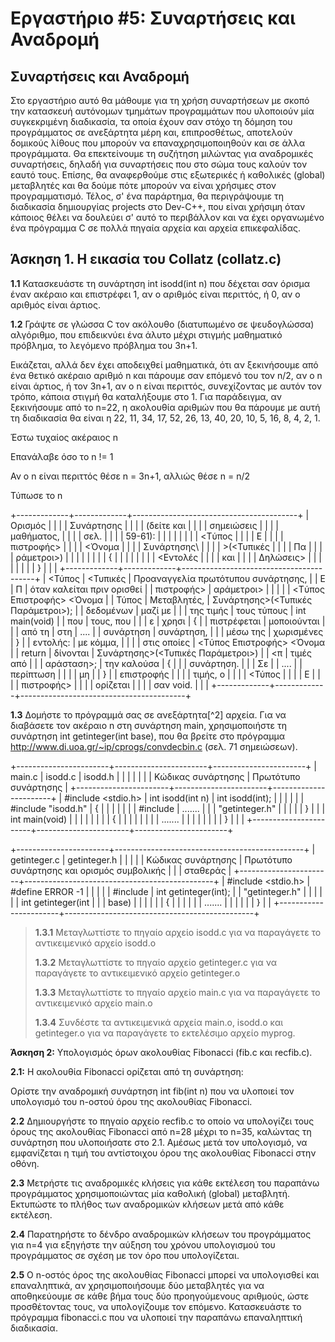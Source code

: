 # Εργαστήριο #5: Συναρτήσεις και Αναδρομή

## Συναρτήσεις και Αναδρομή

Στο εργαστήριο αυτό θα μάθουμε για τη χρήση συναρτήσεων με σκοπό την
κατασκευή αυτόνομων τμημάτων προγραμμάτων που υλοποιούν μία συγκεκριμένη
διαδικασία, τα οποία έχουν σαν στόχο τη δόμηση του προγράμματος σε
ανεξάρτητα μέρη και, επιπροσθέτως, αποτελούν δομικούς λίθους που μπορούν
να επαναχρησιμοποιηθούν και σε άλλα προγράμματα. Θα επεκτείνουμε τη
συζήτηση μιλώντας για αναδρομικές συναρτήσεις, δηλαδή για συναρτήσεις
που στο σώμα τους καλούν τον εαυτό τους. Επίσης, θα αναφερθούμε στις
εξωτερικές ή καθολικές (global) μεταβλητές και θα δούμε πότε μπορούν να
είναι χρήσιμες στον προγραμματισμό. Τέλος, σ' ένα παράρτημα, θα
περιγράψουμε τη διαδικασία δημιουργίας projects στο Dev-C++, που είναι
χρήσιμη όταν κάποιος θέλει να δουλεύει σ' αυτό το περιβάλλον και να έχει
οργανωμένο ένα πρόγραμμα C σε πολλά πηγαία αρχεία και αρχεία
επικεφαλίδας.

## Άσκηση 1. Η εικασία του Collatz (collatz.c)

**1.1** Κατασκευάστε τη συνάρτηση int isodd(int n) που δέχεται σαν
όρισμα έναν ακέραιο και επιστρέφει 1, αν ο αριθμός είναι περιττός, ή 0,
αν ο αριθμός είναι άρτιος.

**1.2** Γράψτε σε γλώσσα C τον ακόλουθο (διατυπωμένο σε ψευδογλώσσα)
αλγόριθμο, που επιδεικνύει ένα άλυτο μέχρι στιγμής μαθηματικό πρόβλημα,
το λεγόμενο πρόβλημα του 3n+1.

Εικάζεται, αλλά δεν έχει αποδειχθεί μαθηματικά, ότι αν ξεκινήσουμε
    από ένα θετικό ακέραιο αριθμό n και πάρουμε σαν επόμενό του τον n/2,
    αν ο n είναι άρτιος, ή τον 3n+1, αν ο n είναι περιττός, συνεχίζοντας
    με αυτόν τον τρόπο, κάποια στιγμή θα καταλήξουμε στο 1. Για
    παράδειγμα, αν ξεκινήσουμε από το n=22, η ακολουθία αριθμών που θα
    πάρουμε με αυτή τη διαδικασία θα είναι η 22, 11, 34, 17, 52, 26, 13,
    40, 20, 10, 5, 16, 8, 4, 2, 1.


Έστω τυχαίος ακέραιος n

Επανάλαβε όσο το n != 1

Αν ο n είναι περιττός θέσε n = 3n+1, αλλιώς θέσε n = n/2

Τύπωσε το n

+-------------+-------------+-----------------------------------------+
| Ορισμός     |             |                                         |
| Συνάρτησης  |             |                                         |
| (δείτε και  |             |                                         |
| σημειώσεις  |             |                                         |
| μαθήματος,  |             |                                         |
| σελ.        |             |                                         |
| 59-61):     |             |                                         |
|             |             |                                         |
| \<Tύπος     |             |                                         |
| Ε           |             |                                         |
| πιστροφής\> |             |                                         |
| \<Όνομα     |             |                                         |
| Συνάρτησης\ |             |                                         |
| >(\<Τυπικές |             |                                         |
| Πα          |             |                                         |
| ράμετροι\>) |             |                                         |
|             |             |                                         |
| {           |             |                                         |
|             |             |                                         |
| \<Εντολές   |             |                                         |
| και         |             |                                         |
| Δηλώσεις\>  |             |                                         |
|             |             |                                         |
| }           |             |                                         |
+-------------+-------------+-----------------------------------------+
| \<Τύπος     | \<Τυπικές   | Προαναγγελία πρωτότυπου συνάρτησης,     |
| Ε           | Π           | όταν καλείται πριν ορισθεί              |
| πιστροφής\> | αράμετροι\> |                                         |
|             |             | \<Tύπος Επιστροφής\> \<Όνομα            |
| Τύπος       | Μεταβλητές, | Συνάρτησης\>(\<Τυπικές Παράμετροι\>);   |
| δεδομένων   | μαζί με     |                                         |
| της τιμής   | τους τύπους | int main(void)                          |
| που         | τους, που   |                                         |
| ε           | χρησι       | {                                       |
| πιστρέφεται | μοποιούνται |                                         |
| από τη      | στη         | \....                                   |
| συνάρτηση   | συνάρτηση,  |                                         |
| μέσω της    | χωρισμένες  | }                                       |
| εντολής:    | με κόμμα,   |                                         |
|             | στις οποίες | \<Tύπος Επιστροφής\> \<Όνομα            |
| return      | δίνονται    | Συνάρτησης\>(\<Τυπικές Παράμετροι\>)    |
| \<π         | τιμές από   |                                         |
| αράσταση\>; | την καλούσα | {                                       |
|             | συνάρτηση.  |                                         |
| Σε          |             | \....                                   |
| περίπτωση   |             |                                         |
| μη          |             | }                                       |
| επιστροφής  |             |                                         |
| τιμής, ο    |             |                                         |
| \<Τύπος     |             |                                         |
| Ε           |             |                                         |
| πιστροφής\> |             |                                         |
| ορίζεται    |             |                                         |
| σαν void.   |             |                                         |
+-------------+-------------+-----------------------------------------+

**1.3** Δομήστε το πρόγραμμά σας σε ανεξάρτητα[^2] αρχεία. Για να
διαβάσετε τον ακέραιο n στη συνάρτηση main, χρησιμοποιήστε τη συνάρτηση
int getinteger(int base), που θα βρείτε στο πρόγραμμα
<http://www.di.uoa.gr/~ip/cprogs/convdecbin.c> (σελ. 71 σημειώσεων).

+-----------------------+-----------------------+-----------------------+
| main.c                | isodd.c               | isodd.h               |
|                       |                       |                       |
|                       | Κώδικας συνάρτησης    | Πρωτότυπο συνάρτησης  |
+-----------------------+-----------------------+-----------------------+
| #include \<stdio.h\>  | int isodd(int n)      | int isodd(int);       |
|                       |                       |                       |
| #include "isodd.h"    | {                     |                       |
|                       |                       |                       |
| #include              | \...\....             |                       |
| "getinteger.h"        |                       |                       |
|                       | }                     |                       |
| int main(void)        |                       |                       |
|                       |                       |                       |
| {                     |                       |                       |
|                       |                       |                       |
| \...\....             |                       |                       |
|                       |                       |                       |
| }                     |                       |                       |
+-----------------------+-----------------------+-----------------------+

+-----------------------+-----------------------------------------------+
| getinteger.c          | getinteger.h                                  |
|                       |                                               |
| Κώδικας συνάρτησης    | Πρωτότυπο συνάρτησης και ορισμός συμβολικής   |
|                       | σταθεράς                                      |
+-----------------------+-----------------------------------------------+
| #include \<stdio.h\>  | #define ERROR -1                              |
|                       |                                               |
| #include              | int getinteger(int);                          |
| \"getinteger.h\"      |                                               |
|                       |                                               |
| int getinteger(int    |                                               |
| base)                 |                                               |
|                       |                                               |
| {                     |                                               |
|                       |                                               |
| \...\....             |                                               |
|                       |                                               |
| }                     |                                               |
+-----------------------+-----------------------------------------------+

> **1.3.1** Μεταγλωττίστε το πηγαίο αρχείο isodd.c για να παραγάγετε το
> αντικειμενικό αρχείο isodd.o
>
> **1.3.2** Μεταγλωττίστε το πηγαίο αρχείο getinteger.c για να
> παραγάγετε το αντικειμενικό αρχείο getinteger.o
>
> **1.3.3** Μεταγλωττίστε το πηγαίο αρχείο main.c για να παραγάγετε το
> αντικειμενικό αρχείο main.o
>
> **1.3.4** Συνδέστε τα αντικειμενικά αρχεία main.o, isodd.o και
> getinteger.o για να παραγάγετε το εκτελέσιμο αρχείο myprog.

**Άσκηση 2:** Υπολογισμός όρων ακολουθίας Fibonacci (fib.c και recfib.c).

**2.1:** Η ακολουθία Fibonacci ορίζεται από τη συνάρτηση:

Ορίστε την αναδρομική συνάρτηση int fib(int n) που να υλοποιεί τον
υπολογισμό του n-οστού όρου της ακολουθίας Fibonacci.

**2.2** Δημιουργήστε το πηγαίο αρχείο recfib.c το οποίο να υπολογίζει
τους όρους της ακολουθίας Fibonacci από n=28 μέχρι το n=35, καλώντας τη
συνάρτηση που υλοποιήσατε στο 2.1. Αμέσως μετά τον υπολογισμό, να
εμφανίζεται η τιμή του αντίστοιχου όρου της ακολουθίας Fibonacci στην
οθόνη.

**2.3** Μετρήστε τις αναδρομικές κλήσεις για κάθε εκτέλεση του παραπάνω
προγράμματος χρησιμοποιώντας μία καθολική (global) μεταβλητή. Εκτυπώστε
το πλήθος των αναδρομικών κλήσεων μετά από κάθε εκτέλεση.

**2.4** Παρατηρήστε το δένδρο αναδρομικών κλήσεων του προγράμματος για
n=4 για εξηγήστε την αύξηση του χρόνου υπολογισμού του προγράμματος σε
σχέση με τον όρο που υπολογίζεται.

**2.5** Ο n-οστός όρος της ακολουθίας Fibonacci μπορεί να υπολογισθεί
και επαναληπτικά, αν χρησιμοποιήσουμε δύο μεταβλητές για να αποθηκεύουμε
σε κάθε βήμα τους δύο προηγούμενους αριθμούς, ώστε προσθέτοντας τους, να
υπολογίζουμε τον επόμενο. Κατασκευάστε το πρόγραμμα fibonacci.c που να
υλοποιεί την παραπάνω επαναληπτική διαδικασία.

